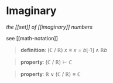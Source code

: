 # Imaginary

_the [[set]] of [[imaginary]] numbers_

see [[math-notation]]

> **definition**: $(\mathbb C\ /\ \mathbb R)\ x \equiv x = b\lfloor \cdot 1 \rfloor \land \mathbb R b$

> **property**: $(\mathbb C\ /\ \mathbb R) \vdash \mathbb C$

> **property**: $\mathbb R \lor (\mathbb C\ /\ \mathbb R) \equiv \mathbb C$

